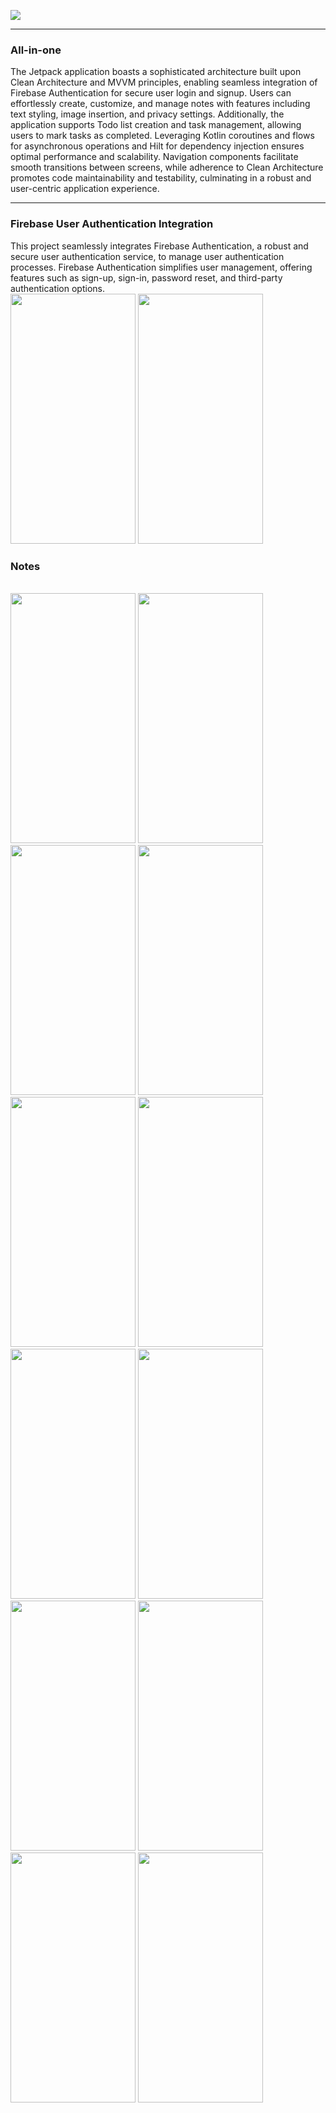 <img 
src = "https://github.com/Adnan4456/NoteBook/assets/82003540/6b59c268-8f8b-4c19-a3d1-3ad4c5417791" >

<hr>

### All-in-one

The Jetpack application boasts a sophisticated architecture built upon Clean Architecture and MVVM principles, enabling seamless integration of Firebase Authentication for secure user login and signup. Users can effortlessly create, customize, and manage notes with features including text styling, image insertion, and privacy settings. Additionally, the application supports Todo list creation and task management, allowing users to mark tasks as completed. Leveraging Kotlin coroutines and flows for asynchronous operations and Hilt for dependency injection ensures optimal performance and scalability. Navigation components facilitate smooth transitions between screens, while adherence to Clean Architecture promotes code maintainability and testability, culminating in a robust and user-centric application experience.

<hr>

### Firebase User Authentication Integration
This project seamlessly integrates Firebase Authentication, a robust and secure user authentication service, to manage user authentication processes. Firebase Authentication simplifies user management, offering features such as sign-up, sign-in, password reset, and third-party authentication options.
<br>
<img
  src = "https://github.com/Adnan4456/NoteBook/assets/82003540/06ab5d94-3284-4a4f-a9a5-9ca982d50201" 
  width="200" height="400" >   <img  
    src = "https://github.com/Adnan4456/NoteBook/assets/82003540/9cebbf75-4c85-40f2-bfe6-9721c7acec69"    
                                 width="200" height="400" >
 ### Notes 
<br>
      <img  
    src = "https://github.com/Adnan4456/NoteBook/assets/82003540/f203f004-9d21-49eb-a262-180d2c24452c"    
                                 width="200" height="400" > <img  
      src = "https://github.com/Adnan4456/NoteBook/assets/82003540/3e6dbf24-79e1-445e-932c-ed36c53c1396"    
                                 width="200" height="400" >         <img  
      src = "https://github.com/Adnan4456/NoteBook/assets/82003540/2cd2a6aa-6bbe-4848-9f2a-39d5c9168a56"    
                                 width="200" height="400" >       <img  
      src = "https://github.com/Adnan4456/NoteBook/assets/82003540/85e8f686-2f40-4c7b-955e-548cb0d5eaa3"    
                                 width="200" height="400" >      <img  
      src = "https://github.com/Adnan4456/NoteBook/assets/82003540/3c2b14d4-aedb-4cbd-a64f-b99b8ffeb153"    
                                 width="200" height="400" > <img  
      src = "https://github.com/Adnan4456/NoteBook/assets/82003540/20c8bb30-b616-4b50-bdac-a202850afaf1"    
                                 width="200" height="400" > <img
     src = "https://github.com/Adnan4456/NoteBook/assets/82003540/53075820-81fa-404f-a26c-2f24437527a2"    
                                 width="200" height="400" >  <img
     src = "https://github.com/Adnan4456/NoteBook/assets/82003540/161f6fe0-ce64-42a8-be01-a1b381972f83"    
                                 width="200" height="400" > <img
     src = "https://github.com/Adnan4456/NoteBook/assets/82003540/47786200-8c3a-4180-8155-26079aea7c60"    
                                 width="200" height="400" >  <img
     src = "https://github.com/Adnan4456/NoteBook/assets/82003540/ce1e80d9-fe99-404b-97fa-9cd2de71cc6f"    
                                 width="200" height="400" >  <img
     src = "https://github.com/Adnan4456/NoteBook/assets/82003540/37c53876-e700-4eb2-8357-1f2634917f7b"    
                                 width="200" height="400" >  <img
     src = "https://github.com/Adnan4456/NoteBook/assets/82003540/31f3e091-4943-41fd-b505-aa0a87476e92"    
                                 width="200" height="400" >
                              


